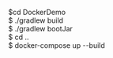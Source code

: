 $cd DockerDemo  
$ ./gradlew build  
$ ./gradlew bootJar  
$ cd ..  
$ docker-compose up --build  


